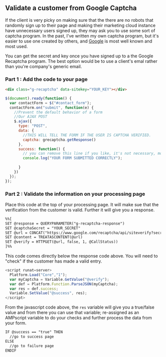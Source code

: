 ## Validate a customer from Google Captcha 

If the client is very picky on making sure that the there are no robots that randomly sign up to their page and making their marketing cloud instance have unnecessary users signed up, they may ask you to use some sort of captcha program. In the past, I've written my own captcha program, but it's easier to use one created by others, and [Google](https://developers.google.com/recaptcha/) is most well known and most used.

You can get the secret and key once you have signed up to a the Google Recaptcha program. The best option would be to use a client's emal rather than you're company's generic email.

### Part 1 : Add the code to your page
```html
<div class="g-recaptcha" data-sitekey="YOUR_KEY"></div>
```

```javascript
$(document).ready(function() {
  var contactForm = $("#contact_form");
  contactForm.on("submit", function(e) {
    //Prevent the default behavior of a form
    //Our AJAX POST
    $.ajax({
      type: "POST",
      data: {
        //THIS WILL TELL THE FORM IF THE USER IS CAPTCHA VERIFIED.
        captcha: grecaptcha.getResponse()
      },
      success: function() {
        // you can remove this line if you like, it's not necessary, more for testing purposes
        console.log("YOUR FORM SUBMITTED CORRECTLY");
        
      }
    })
  });
});
```

### Part 2 : Validate the information on your processing page

Place this code at the top of your processing page. It will make sue that the verification from the customer is valid. Further it will give you a response.
```html
%%[
SET @response = QUERYPARAMETER("g-recaptcha-response")
SET @captchaSecret = "YOUR_SECRET"
SET @url = CONCAT("https://www.google.com/recaptcha/api/siteverify?secret=", @captchaSecret, "&response=", @response)
SET @content = TREATASCONTENT(@url)
SET @verify = HTTPGET(@url, false, 1, @CallStatus))
]%%
```

This code comes directly below the response code above. You will need to "check" if the customer has made a valid entry.
```javascript
<script runat=server>
  Platform.Load("Core","1");
  var myCaptcha = Variable.GetValue("@verify");
  var def = Platform.Function.ParseJSON(myCaptcha);
  var res = def.success;
  Variable.SetValue("@success", res);
</script>
```
From the javascript code above, the `res` variable will give you a true/false value and from there you can use that variable; re-assigned as an AMPscript variable to do your checks and further process the data from your form. 
```html
IF @success == "true" THEN
  //go to success page
ELSE
  //go to failure page
ENDIF
```
